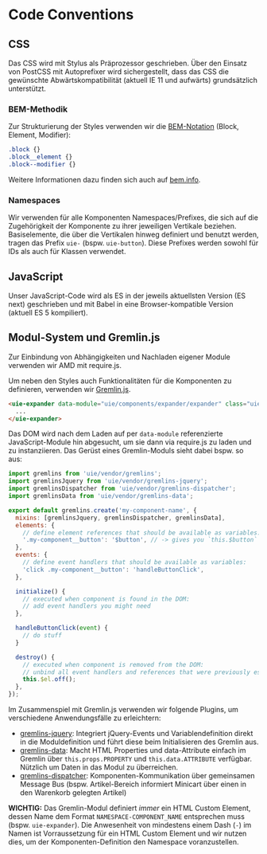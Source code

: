 # Code Conventions

## CSS

Das CSS wird mit Stylus als Präprozessor geschrieben. Über den Einsatz von PostCSS mit Autoprefixer wird sichergestellt, dass das CSS die gewünschte Abwärtskompatibilität (aktuell IE 11 und aufwärts) grundsätzlich unterstützt.

### BEM-Methodik

Zur Strukturierung der Styles verwenden wir die [BEM-Notation](http://getbem.com/introduction/) (Block, Element, Modifier):

```css
.block {}
.block__element {}
.block--modifier {}
```

Weitere Informationen dazu finden sich auch auf [bem.info](http://bem.info/).

### Namespaces

Wir verwenden für alle Komponenten Namespaces/Prefixes, die sich auf die Zugehörigkeit der Komponente zu ihrer jeweiligen Vertikale beziehen. Basiselemente, die über die Vertikalen hinweg definiert und benutzt werden, tragen das Prefix `uie-` (bspw. `uie-button`). Diese Prefixes werden sowohl für IDs als auch für Klassen verwendet.

## JavaScript

Unser JavaScript-Code wird als ES in der jeweils aktuellsten Version (ES next) geschrieben und mit Babel in eine Browser-kompatible Version (aktuell ES 5 kompiliert).

## Modul-System und Gremlin.js

Zur Einbindung von Abhängigkeiten und Nachladen eigener Module verwenden wir AMD mit require.js.

Um neben den Styles auch Funktionalitäten für die Komponenten zu definieren, verwenden wir [Gremlin.js](http://grml.in/).

```html
<uie-expander data-module="uie/components/expander/expander" class="uie-expander">
  ...
</uie-expander>
```

Das DOM wird nach dem Laden auf per `data-module` referenzierte JavaScript-Module hin abgesucht, um sie
dann via require.js zu laden und zu instanziieren. Das Gerüst eines Gremlin-Moduls sieht dabei bspw. so aus:

```javascript
import gremlins from 'uie/vendor/gremlins';
import gremlinsJquery from 'uie/vendor/gremlins-jquery';
import gremlinsDispatcher from 'uie/vendor/gremlins-dispatcher';
import gremlinsData from 'uie/vendor/gremlins-data';

export default gremlins.create('my-component-name', {
  mixins: [gremlinsJquery, gremlinsDispatcher, gremlinsData],
  elements: {
    // define element references that should be available as variables:
    '.my-component__button': '$button', // -> gives you `this.$button`
  },
  events: {
    // define event handlers that should be available as variables:
    'click .my-component__button': 'handleButtonClick',
  },

  initialize() {
    // executed when component is found in the DOM:
    // add event handlers you might need
  },

  handleButtonClick(event) {
    // do stuff
  }

  destroy() {
    // executed when component is removed from the DOM:
    // unbind all event handlers and references that were previously established.
    this.$el.off();
  },
});
```

Im Zusammenspiel mit Gremlin.js verwenden wir folgende Plugins, um verschiedene Anwendungsfälle zu erleichtern:

- [gremlins-jquery](https://github.com/grmlin/gremlins-jquery): Integriert jQuery-Events und Variablendefinition direkt in die Moduldefinition und führt diese beim Initialisieren des Gremlin aus.
- [gremlins-data](https://github.com/grmlin/gremlins-data): Macht HTML Properties und data-Attribute einfach im Gremlin über `this.props.PROPERTY` und `this.data.ATTRIBUTE` verfügbar. Nützlich um Daten in das Modul zu überreichen.
- [gremlins-dispatcher](https://github.com/grmlin/gremlins-dispatcher): Komponenten-Kommunikation über gemeinsamen Message Bus (bspw. Artikel-Bereich informiert Minicart über einen in den Warenkorb gelegten Artikel)

**WICHTIG:** Das Gremlin-Modul definiert _immer_ ein HTML Custom Element, dessen Name dem Format `NAMESPACE-COMPONENT_NAME` entsprechen muss (bspw. `uie-expander`). Die Anwesenheit von mindestens einem Dash (`-`) im Namen ist Vorraussetzung für ein HTML Custom Element und wir nutzen dies, um der Komponenten-Definition den Namespace voranzustellen.
